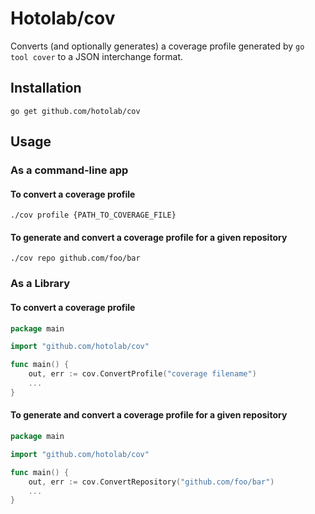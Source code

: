 # Hotolab/cov

Converts (and optionally generates) a coverage profile generated by `go tool cover` to a JSON interchange format.

## Installation

```go get github.com/hotolab/cov```

## Usage

### As a command-line app

#### To convert a coverage profile

```
./cov profile {PATH_TO_COVERAGE_FILE}
```

#### To generate and convert a coverage profile for a given repository

```
./cov repo github.com/foo/bar
```

### As a Library

#### To convert a coverage profile

```go
package main

import "github.com/hotolab/cov"

func main() {
    out, err := cov.ConvertProfile("coverage filename")
    ...
}
```

#### To generate and convert a coverage profile for a given repository

```go
package main

import "github.com/hotolab/cov"

func main() {
    out, err := cov.ConvertRepository("github.com/foo/bar")
    ...
}
```